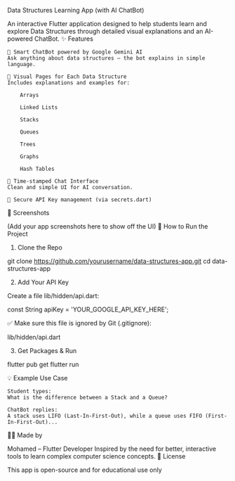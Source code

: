 Data Structures Learning App (with AI ChatBot)

An interactive Flutter application designed to help students learn and explore Data Structures through detailed visual explanations and an AI-powered ChatBot.
✨ Features

    🧠 Smart ChatBot powered by Google Gemini AI
    Ask anything about data structures — the bot explains in simple language.

    🧾 Visual Pages for Each Data Structure
    Includes explanations and examples for:

        Arrays

        Linked Lists

        Stacks

        Queues

        Trees

        Graphs

        Hash Tables

    💬 Time-stamped Chat Interface
    Clean and simple UI for AI conversation.

    🔐 Secure API Key management (via secrets.dart)

📸 Screenshots

(Add your app screenshots here to show off the UI)
🚀 How to Run the Project
1. Clone the Repo

git clone https://github.com/yourusername/data-structures-app.git
cd data-structures-app

2. Add Your API Key

Create a file lib/hidden/api.dart:

const String apiKey = 'YOUR_GOOGLE_API_KEY_HERE';

✅ Make sure this file is ignored by Git (.gitignore):

lib/hidden/api.dart

3. Get Packages & Run

flutter pub get
flutter run

💡 Example Use Case

    Student types:
    What is the difference between a Stack and a Queue?

    ChatBot replies:
    A stack uses LIFO (Last-In-First-Out), while a queue uses FIFO (First-In-First-Out)...
👨‍💻 Made by

Mohamed – Flutter Developer
Inspired by the need for better, interactive tools to learn complex computer science concepts.
📝 License

This app is open-source and for educational use only
